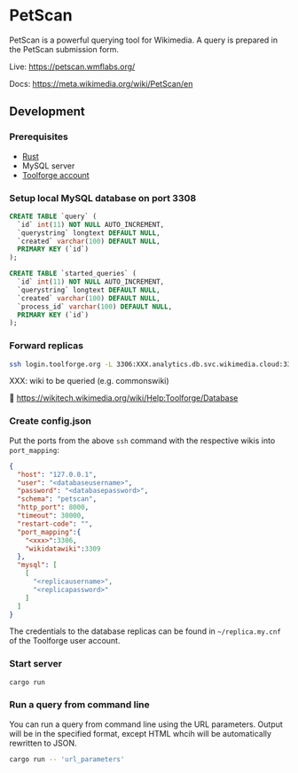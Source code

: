 # PetScan

PetScan is a powerful querying tool for Wikimedia. A query is prepared in the PetScan submission form.

Live: https://petscan.wmflabs.org/

Docs: https://meta.wikimedia.org/wiki/PetScan/en


## Development

### Prerequisites

* [Rust](https://www.rust-lang.org/)
* MySQL server
* [Toolforge account](https://wikitech.wikimedia.org/wiki/Help:Toolforge)

### Setup local MySQL database on port 3308

```sql
CREATE TABLE `query` (
  `id` int(11) NOT NULL AUTO_INCREMENT,
  `querystring` longtext DEFAULT NULL,
  `created` varchar(100) DEFAULT NULL,
  PRIMARY KEY (`id`)
);

CREATE TABLE `started_queries` (
  `id` int(11) NOT NULL AUTO_INCREMENT,
  `querystring` longtext DEFAULT NULL,
  `created` varchar(100) DEFAULT NULL,
  `process_id` varchar(100) DEFAULT NULL,
  PRIMARY KEY (`id`)
);
```


### Forward replicas

```bash
ssh login.toolforge.org -L 3306:XXX.analytics.db.svc.wikimedia.cloud:3306 -L 3309:wikidatawiki.analytics.db.svc.wikimedia.cloud:3306
```

XXX: wiki to be queried (e.g. commonswiki)

🔗 https://wikitech.wikimedia.org/wiki/Help:Toolforge/Database


### Create config.json
Put the ports from the above `ssh` command with the respective wikis into `port_mapping`:

```json
{
  "host": "127.0.0.1",
  "user": "<databaseusername>",
  "password": "<databasepassword>",
  "schema": "petscan",
  "http_port": 8000,
  "timeout": 30000,
  "restart-code": "",
  "port_mapping":{
    "<xxx>":3306,
    "wikidatawiki":3309
  },
  "mysql": [
    [
      "<replicausername>",
      "<replicapassword>"
    ]
  ]
}
```

The credentials to the database replicas can be found in `~/replica.my.cnf` of the Toolforge user account.


### Start server

```bash
cargo run
```

### Run a query from command line

You can run a query from command line using the URL parameters. Output will be in the specified format, except HTML whcih will be automatically rewritten to JSON.
```bash
cargo run -- 'url_parameters'
```
